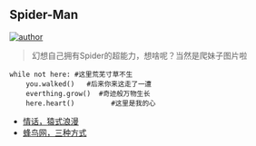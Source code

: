 ##  Spider-Man
[![author](https://img.shields.io/badge/author-mr__menand-yellowgreen.svg?logo=hexo&logoColor=violet)](https://mrmenand.github.io/)

> 幻想自己拥有Spider的超能力，想啥呢？当然是爬妹子图片啦  

```
while not here: #这里荒芜寸草不生 
    you.walked()   #后来你来这走了一遭  
    everthing.grow()  #奇迹般万物生长 
    here.heart()         #这里是我的心 
```

- [情话，猿式浪漫](./Words_to_mygirl/README.md) 
- [蜂鸟网，三种方式](./Fengniao/README.md)



